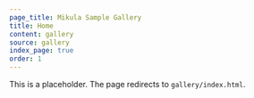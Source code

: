 ```yaml
---
page_title: Mikula Sample Gallery
title: Home
content: gallery
source: gallery
index_page: true
order: 1
---
```


This is a placeholder. The page redirects to `gallery/index.html`.
